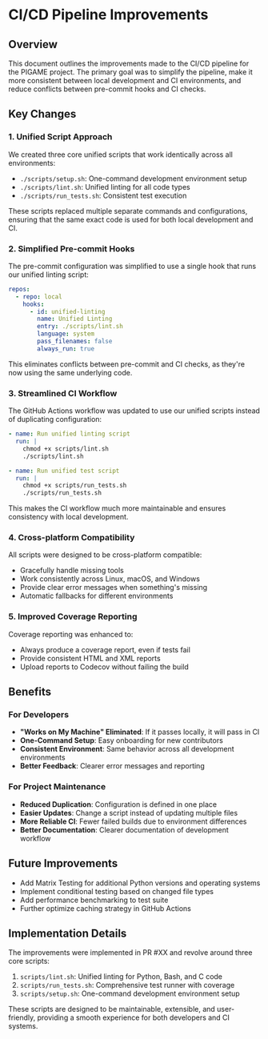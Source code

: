 # CI/CD Pipeline Improvements

## Overview

This document outlines the improvements made to the CI/CD pipeline for the PIGAME project. The primary goal was to simplify the pipeline, make it more consistent between local development and CI environments, and reduce conflicts between pre-commit hooks and CI checks.

## Key Changes

### 1. Unified Script Approach

We created three core unified scripts that work identically across all environments:

- `./scripts/setup.sh`: One-command development environment setup
- `./scripts/lint.sh`: Unified linting for all code types
- `./scripts/run_tests.sh`: Consistent test execution

These scripts replaced multiple separate commands and configurations, ensuring that the same exact code is used for both local development and CI.

### 2. Simplified Pre-commit Hooks

The pre-commit configuration was simplified to use a single hook that runs our unified linting script:

```yaml
repos:
  - repo: local
    hooks:
      - id: unified-linting
        name: Unified Linting
        entry: ./scripts/lint.sh
        language: system
        pass_filenames: false
        always_run: true
```

This eliminates conflicts between pre-commit and CI checks, as they're now using the same underlying code.

### 3. Streamlined CI Workflow

The GitHub Actions workflow was updated to use our unified scripts instead of duplicating configuration:

```yaml
- name: Run unified linting script
  run: |
    chmod +x scripts/lint.sh
    ./scripts/lint.sh

- name: Run unified test script
  run: |
    chmod +x scripts/run_tests.sh
    ./scripts/run_tests.sh
```

This makes the CI workflow much more maintainable and ensures consistency with local development.

### 4. Cross-platform Compatibility

All scripts were designed to be cross-platform compatible:

- Gracefully handle missing tools
- Work consistently across Linux, macOS, and Windows
- Provide clear error messages when something's missing
- Automatic fallbacks for different environments

### 5. Improved Coverage Reporting

Coverage reporting was enhanced to:

- Always produce a coverage report, even if tests fail
- Provide consistent HTML and XML reports
- Upload reports to Codecov without failing the build

## Benefits

### For Developers

- **"Works on My Machine" Eliminated**: If it passes locally, it will pass in CI
- **One-Command Setup**: Easy onboarding for new contributors
- **Consistent Environment**: Same behavior across all development environments
- **Better Feedback**: Clearer error messages and reporting

### For Project Maintenance

- **Reduced Duplication**: Configuration is defined in one place
- **Easier Updates**: Change a script instead of updating multiple files
- **More Reliable CI**: Fewer failed builds due to environment differences
- **Better Documentation**: Clearer documentation of development workflow

## Future Improvements

- Add Matrix Testing for additional Python versions and operating systems
- Implement conditional testing based on changed file types
- Add performance benchmarking to test suite
- Further optimize caching strategy in GitHub Actions

## Implementation Details

The improvements were implemented in PR #XX and revolve around three core scripts:

1. `scripts/lint.sh`: Unified linting for Python, Bash, and C code
2. `scripts/run_tests.sh`: Comprehensive test runner with coverage
3. `scripts/setup.sh`: One-command development environment setup

These scripts are designed to be maintainable, extensible, and user-friendly, providing a smooth experience for both developers and CI systems.